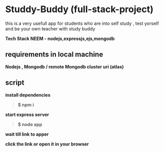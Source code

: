 # Studdy-Buddy (full-stack-project)
this is a very usefull app for students who are into self study , test yorself and be your own teacher with study buddy

<b>Tech Stack NEEM - nodejs,expressjs,ejs,mongodb

<h2>requirements in local machine</h2>

Nodejs , Mongodb / remote Mongodb cluster uri (atlas)

<h2>script</h2>

<p>install dependencies  </p>  

> $ npm i

<p>start express server <p> 

> $ node app
  
 
<p>wait till link to apper  </p>
click the link or open it in your browser
